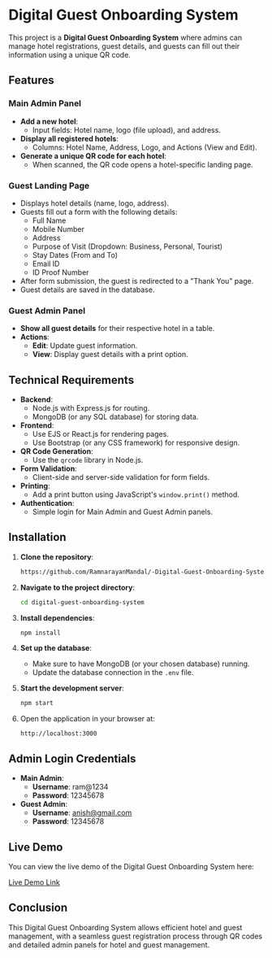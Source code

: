# Digital Guest Onboarding System

This project is a **Digital Guest Onboarding System** where admins can manage hotel registrations, guest details, and guests can fill out their information using a unique QR code. 

## Features

### Main Admin Panel
- **Add a new hotel**: 
  - Input fields: Hotel name, logo (file upload), and address.
- **Display all registered hotels**: 
  - Columns: Hotel Name, Address, Logo, and Actions (View and Edit).
- **Generate a unique QR code for each hotel**:
  - When scanned, the QR code opens a hotel-specific landing page.

### Guest Landing Page
- Displays hotel details (name, logo, address).
- Guests fill out a form with the following details:
  - Full Name
  - Mobile Number
  - Address
  - Purpose of Visit (Dropdown: Business, Personal, Tourist)
  - Stay Dates (From and To)
  - Email ID
  - ID Proof Number
- After form submission, the guest is redirected to a "Thank You" page.
- Guest details are saved in the database.

### Guest Admin Panel
- **Show all guest details** for their respective hotel in a table.
- **Actions**: 
  - **Edit**: Update guest information.
  - **View**: Display guest details with a print option.

## Technical Requirements

- **Backend**: 
  - Node.js with Express.js for routing.
  - MongoDB (or any SQL database) for storing data.
- **Frontend**: 
  - Use EJS or React.js for rendering pages.
  - Use Bootstrap (or any CSS framework) for responsive design.
- **QR Code Generation**: 
  - Use the `qrcode` library in Node.js.
- **Form Validation**: 
  - Client-side and server-side validation for form fields.
- **Printing**: 
  - Add a print button using JavaScript's `window.print()` method.
- **Authentication**: 
  - Simple login for Main Admin and Guest Admin panels.

## Installation

1. **Clone the repository**:
   ```bash
   https://github.com/RamnarayanMandal/-Digital-Guest-Onboarding-System.git
   ```

2. **Navigate to the project directory**:
   ```bash
   cd digital-guest-onboarding-system
   ```

3. **Install dependencies**:
   ```bash
   npm install
   ```

4. **Set up the database**:
   - Make sure to have MongoDB (or your chosen database) running.
   - Update the database connection in the `.env` file.

5. **Start the development server**:
   ```bash
   npm start
   ```

6. Open the application in your browser at:
   ```
   http://localhost:3000
   ```

## Admin Login Credentials

- **Main Admin**:
  - **Username**: ram@1234
  - **Password**: 12345678
- **Guest Admin**:
  - **Username**: anish@gmail.com
  - **Password**: 12345678

## Live Demo

You can view the live demo of the Digital Guest Onboarding System here:

[Live Demo Link](https://digital-guest-onboarding-system-1.onrender.com/)

## Conclusion

This Digital Guest Onboarding System allows efficient hotel and guest management, with a seamless guest registration process through QR codes and detailed admin panels for hotel and guest management.
